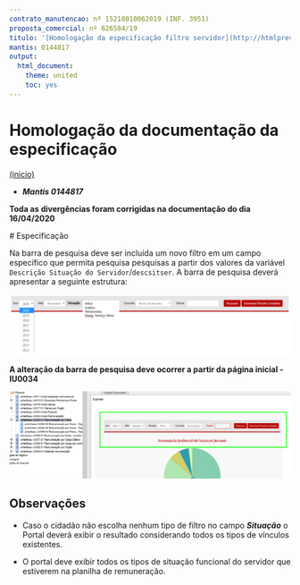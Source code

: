```yaml
---
contrato_manutencao: nº 15210010062019 (INF. 3951)
proposta_comercial: nº 626584/19
titulo: '[Homologação da especificação filtro servidor](http://htmlpreview.github.io/?https://github.com/transparencia-mg/especificacoes-portal-transparencia/blob/master/espec005_filtro-servidores/especificacao-filtro-servidor-homologa-espec.html)'
mantis: 0144817
output:
  html_document:
    theme: united
    toc: yes
---
```


# Homologação da documentação da especificação
<a href="#top">(inicio)</a>

* ___Mantis 0144817___

<div class="alert alert-info">

 __Toda as divergências foram corrigidas na documentação do dia 16/04/2020__
</div>
# Especificação

Na barra de pesquisa deve ser incluída um novo filtro em um campo específico que permita pesquisa pesquisas a partir dos valores da variável `Descrição Situação do Servidor`/`descsitser`. A barra de pesquisa deverá apresentar a seguinte estrutura:

![](static/barra_pesquisa.png)

<div class="alert alert-success">

 __A alteração da barra de pesquisa deve ocorrer a partir da página inicial - IU0034__

![](static/barra_pesquisa-homologa-espec.png)  

</div>

## Observações

* Caso o cidadão não escolha nenhum tipo de filtro no campo ___Situação___ o Portal deverá exibir o resultado considerando todos os tipos de vínculos existentes.

* O portal deve exibir todos os tipos de situação funcional do servidor que estiverem na planilha de remuneração.
